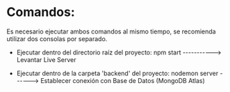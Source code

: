 # Comandos:

Es necesario ejecutar ambos comandos al mismo tiempo, se recomienda utilizar dos consolas por separado.

- Ejecutar dentro del directorio raíz del proyecto:
  npm start -----------> Levantar Live Server

- Ejecutar dentro de la carpeta 'backend' del proyecto:
  nodemon server ------> Establecer conexión con Base de Datos (MongoDB Atlas)

